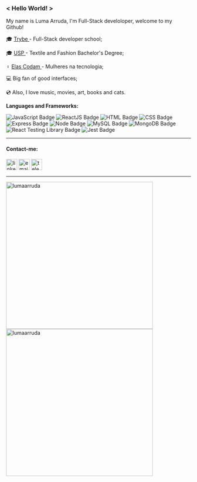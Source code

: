 ### < Hello World! > 


My name is Luma Arruda, I'm Full-Stack develoloper, welcome to my Github!

:mortar_board: <a href="https://www.betrybe.com/" alt="Trybe">Trybe <a> - Full-Stack developer school;

:mortar_board: <a href="https:///www5.usp.br/" alt="USP">USP <a>- Textile and Fashion Bachelor's Degree;
  
♀️ <a href="https://www.instagram.com/elascodam/" alt="Elas Codam">Elas Codam <a>- Mulheres na tecnologia;

:computer: Big fan of good interfaces;

:cd: Also, I love music, movies, art, books and cats.

**Languages and Frameworks:**

![JavaScript Badge](https://img.shields.io/badge/-JavaScript-yellow?style=flat-square&logo=JavaScript&logoColor=white)
![ReactJS Badge](https://img.shields.io/badge/-React-61DAFB?style=flat-square&logo=React&logoColor=black)
![HTML Badge](https://img.shields.io/badge/-HTML-E34F26?style=flat-square&logo=html5&logoColor=white)
![CSS Badge](https://img.shields.io/badge/-CSS-1572B6?style=flat-square&logo=css3&logoColor=white)
![Express Badge](https://img.shields.io/badge/-Express.js-grey?style=flat-square&logo=expressjs&logoColor=white)
![Node Badge](https://img.shields.io/badge/-Node.js-339933?style=flat-square&logo=node.js&logoColor=white)
![MySQL Badge](https://img.shields.io/badge/-MySQL-4479A1?style=flat-square&logo=MySQL&logoColor=white)
![MongoDB Badge](https://img.shields.io/badge/-MongoDB-47A248?style=flat-square&logo=mongodb&logoColor=white)
![React Testing Library Badge](https://img.shields.io/badge/-RTL-61DAFB?style=flat-square&logo=react&logoColor=black)
![Jest Badge](https://img.shields.io/badge/-Jest-C21325?style=flat-square&logo=jest&logoColor=white)

---

#### Contact-me:
[<img src='https://cdn.jsdelivr.net/npm/simple-icons@3.0.1/icons/linkedin.svg' alt='linkedin' height='30'>](https://www.linkedin.com/in/luma-arruda/) [<img src='https://cdn.jsdelivr.net/npm/simple-icons@3.0.1/icons/gmail.svg' alt='email' height='30'>](mailto:luma.oarruda@gmail.com)  [<img src='https://cdn.jsdelivr.net/npm/simple-icons@3.0.1/icons/telegram.svg' alt='telegram' height='30'>](https://t.me/lumadecristal)

---

<a href="https://github.com/lumaarruda">
  <img align="center" width=400 src="https://github-readme-stats.vercel.app/api?username=lumaarruda&show_icons=true&theme=buefy" alt="lumaarruda" />
</a>
<a href="https://github.com/lumaarruda">
  <img align="center" width=400 src="https://github-readme-stats.vercel.app/api/top-langs/?username=lumaarruda&layout=compact&theme=buefy" alt="lumaarruda" />
</a>


